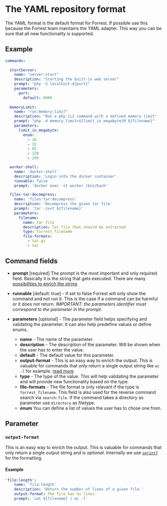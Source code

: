 # The YAML repository format

The YAML format is the default format for Forrest. If possible use this because the Forrest team maintains the YAML adapter. This way you can be sure that all new functionality is supported.

## Example

```yaml
commands:
  
  startServer:
    name: "server:start"
    description: "Starting the built-in web server"
    prompt: "php -S localhost:${port}"
    parameters:
      port:
        default: 8000
    
  memoryLimit:
    name: "run:memory:limit"
    description: "Run a php CLI command with a defined memory limit"
    prompt: "php -d memory_limit=${limit_in_megabyte}M ${filename}"
    parameters:
      limit_in_megabyte:
        enum:
          - 16
          - 32
          - 65
          - 128
          - 256

  worker-shell:
    name: 'docker:shell'
    description: 'Login into the docker container'
    runnable: false
    prompt: 'docker exec -it worker /bin/bash'

  files-tar-decompress:
    name: 'files:tar:decompress'
    description: 'Decompress the given tar file'
    prompt: 'tar -zxvf ${filename}'
    parameters:
      filename:
        name: tar file
        description: Tar file that should be extracted
        type: forrest_filename
        file-formats:
          - tar.gz
          - tar
```

## Command fields

- **prompt** [required] The prompt is the most important and only required field. Basically it is the string that gets executed. There are many [possibilities to enrich the string](prompt.md).


- **runnable** [default: true] - if set to false Forrest will only show the command and not run it. This is the case if a command can be harmful or it does not return. *IMPORTANT: the parameters identifier must correspond to the parameter in the prompt.*


- **parameters** [optional] - The parameter field helps specifying and validating the parameter. It can also help predefine values or define enums. 
  - **name** - The name of the parameter.
  - **description** - The description of the parameter. Will be shown when the user has to enter the value.
  - **default** - The default value for this parameter.
  - **output-format** -  This is an easy way to enrich the output. This is valuable for commands that only return a single output string like `wc -l` for example. [read more](#output-format)
  - **type** - The type of the value. This will help validating the parameter and will provide new functionality based on the type.
  - **file-formats** - The file format is only relevant if the type is `forrest_filename`. This field is also used for the reverse command search via `search:file`. If the command takes a directory as parameter use `directory` as filetype.
  - **enum** You can define a list of values the user has to chose one from.

## Parameter

### `output-format`

This is an easy way to enrich the output. This is valuable for commands that only return a single output string and is *optional*. Internally we use [`sprintf`](https://www.php.net/manual/en/function.sprintf.php) for the formatting. 

#### Example
```yaml
'file:length':
    name: 'file:length'
    description: 'Return the number of lines of a given file.'
    output-format: The file has %s lines.
    prompt: 'cat ${filename} | wc -l'
```
